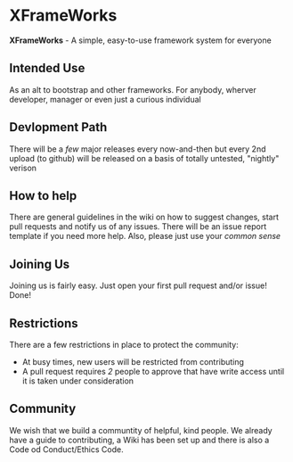 # XFrameWorks
**XFrameWorks** - A simple, easy-to-use framework system for everyone
## Intended Use
As an alt to bootstrap and other frameworks.
For anybody, wherver developer, manager or even just a curious individual
## Devlopment Path
There will be a *few* major releases every now-and-then but every 2nd upload (to github) will be released on a basis of totally untested, "nightly" verison
## How to help
There are general guidelines in the wiki on how to suggest changes, start pull requests and notify us of
any issues. There will be an issue report template if you need more help. Also, please just use your *common sense*
## Joining Us
Joining us is fairly easy. Just open your first pull request and/or issue! Done!
## Restrictions
There are a few restrictions in place to protect the community:
* At busy times, new users will be restricted from contributing
* A pull request requires *2* people to approve that have write access until it is taken under consideration
## Community
We wish that we build a communtity of helpful, kind people. We already have a guide to contributing, a Wiki has been set up and there is also a Code od Conduct/Ethics Code.
